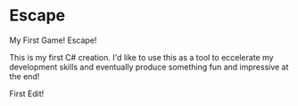 # Escape
My First Game! Escape!

This is my first C# creation. I'd like to use this as a tool to eccelerate my development skills and eventually produce something fun and impressive at the end!


First Edit!
